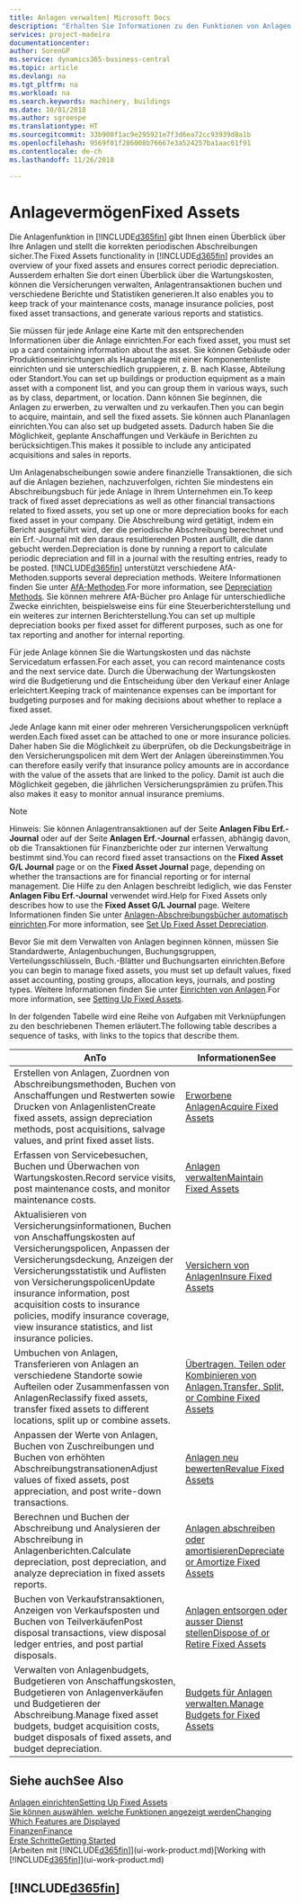 ```yaml
---
title: Anlagen verwalten| Microsoft Docs
description: "Erhalten Sie Informationen zu den Funktionen von Anlagen und eine Übersicht , wie mit Anlagen gearbeitet wird."
services: project-madeira
documentationcenter: 
author: SorenGP
ms.service: dynamics365-business-central
ms.topic: article
ms.devlang: na
ms.tgt_pltfrm: na
ms.workload: na
ms.search.keywords: machinery, buildings
ms.date: 10/01/2018
ms.author: sgroespe
ms.translationtype: HT
ms.sourcegitcommit: 33b900f1ac9e295921e7f3d6ea72cc93939d8a1b
ms.openlocfilehash: 9569f01f286008b76667e3a524257ba1aac61f91
ms.contentlocale: de-ch
ms.lasthandoff: 11/26/2018

---
```

# <a name="fixed-assets"></a><span data-ttu-id="e2afd-103">Anlagevermögen</span><span class="sxs-lookup"><span data-stu-id="e2afd-103">Fixed Assets</span></span>
<span data-ttu-id="e2afd-104">Die Anlagenfunktion in [!INCLUDE[d365fin](includes/d365fin_md.md)] gibt Ihnen einen Überblick über Ihre Anlagen und stellt die korrekten periodischen Abschreibungen sicher.</span><span class="sxs-lookup"><span data-stu-id="e2afd-104">The Fixed Assets functionality in [!INCLUDE[d365fin](includes/d365fin_md.md)] provides an overview of your fixed assets and ensures correct periodic depreciation.</span></span> <span data-ttu-id="e2afd-105">Ausserdem erhalten Sie dort einen Überblick über die Wartungskosten, können die Versicherungen verwalten, Anlagentransaktionen buchen und verschiedene Berichte und Statistiken generieren.</span><span class="sxs-lookup"><span data-stu-id="e2afd-105">It also enables you to keep track of your maintenance costs, manage insurance policies, post fixed asset transactions, and generate various reports and statistics.</span></span>

<span data-ttu-id="e2afd-106">Sie müssen für jede Anlage eine Karte mit den entsprechenden Informationen über die Anlage einrichten.</span><span class="sxs-lookup"><span data-stu-id="e2afd-106">For each fixed asset, you must set up a card containing information about the asset.</span></span> <span data-ttu-id="e2afd-107">Sie können Gebäude oder Produktionseinrichtungen als Hauptanlage mit einer Komponentenliste einrichten und sie unterschiedlich gruppieren, z. B. nach Klasse, Abteilung oder Standort.</span><span class="sxs-lookup"><span data-stu-id="e2afd-107">You can set up buildings or production equipment as a main asset with a component list, and you can group them in various ways, such as by class, department, or location.</span></span> <span data-ttu-id="e2afd-108">Dann können Sie beginnen, die Anlagen zu erwerben, zu verwalten und zu verkaufen.</span><span class="sxs-lookup"><span data-stu-id="e2afd-108">Then you can begin to acquire, maintain, and sell the fixed assets.</span></span> <span data-ttu-id="e2afd-109">Sie können auch Plananlagen einrichten.</span><span class="sxs-lookup"><span data-stu-id="e2afd-109">You can also set up budgeted assets.</span></span> <span data-ttu-id="e2afd-110">Dadurch haben Sie die Möglichkeit, geplante Anschaffungen und Verkäufe in Berichten zu berücksichtigen.</span><span class="sxs-lookup"><span data-stu-id="e2afd-110">This makes it possible to include any anticipated acquisitions and sales in reports.</span></span>

<span data-ttu-id="e2afd-111">Um Anlagenabscheibungen sowie andere finanzielle Transaktionen, die sich auf die Anlagen beziehen, nachzuverfolgen, richten Sie mindestens ein Abschreibungsbuch für jede Anlage in Ihrem Unternehmen ein.</span><span class="sxs-lookup"><span data-stu-id="e2afd-111">To keep track of fixed asset depreciations as well as other financial transactions related to fixed assets, you set up one or more depreciation books for each fixed asset in your company.</span></span> <span data-ttu-id="e2afd-112">Die Abschreibung wird getätigt, indem ein Bericht ausgeführt wird, der die periodische Abschreibung berechnet und ein Erf.-Journal mit den daraus resultierenden Posten ausfüllt, die dann gebucht werden.</span><span class="sxs-lookup"><span data-stu-id="e2afd-112">Depreciation is done by running a report to calculate periodic depreciation and fill in a journal with the resulting entries, ready to be posted.</span></span> [!INCLUDE[d365fin](includes/d365fin_md.md)] <span data-ttu-id="e2afd-113">unterstützt verschiedene AfA-Methoden.</span><span class="sxs-lookup"><span data-stu-id="e2afd-113">supports several depreciation methods.</span></span> <span data-ttu-id="e2afd-114">Weitere Informationen finden Sie unter [AfA-Methoden](fa-depreciation-methods.md).</span><span class="sxs-lookup"><span data-stu-id="e2afd-114">For more information, see [Depreciation Methods](fa-depreciation-methods.md).</span></span> <span data-ttu-id="e2afd-115">Sie können mehrere AfA-Bücher pro Anlage für unterschiedliche Zwecke einrichten, beispielsweise eins für eine Steuerberichterstellung und ein weiteres zur internen Berichterstellung.</span><span class="sxs-lookup"><span data-stu-id="e2afd-115">You can set up multiple depreciation books per fixed asset for different purposes, such as one for tax reporting and another for internal reporting.</span></span>

<span data-ttu-id="e2afd-116">Für jede Anlage können Sie die Wartungskosten und das nächste Servicedatum erfassen.</span><span class="sxs-lookup"><span data-stu-id="e2afd-116">For each asset, you can record maintenance costs and the next service date.</span></span> <span data-ttu-id="e2afd-117">Durch die Überwachung der Wartungskosten wird die Budgetierung und die Entscheidung über den Verkauf einer Anlage erleichtert.</span><span class="sxs-lookup"><span data-stu-id="e2afd-117">Keeping track of maintenance expenses can be important for budgeting purposes and for making decisions about whether to replace a fixed asset.</span></span>

<span data-ttu-id="e2afd-118">Jede Anlage kann mit einer oder mehreren Versicherungspolicen verknüpft werden.</span><span class="sxs-lookup"><span data-stu-id="e2afd-118">Each fixed asset can be attached to one or more insurance policies.</span></span> <span data-ttu-id="e2afd-119">Daher haben Sie die Möglichkeit zu überprüfen, ob die Deckungsbeiträge in den Versicherungspolicen mit dem Wert der Anlagen übereinstimmen.</span><span class="sxs-lookup"><span data-stu-id="e2afd-119">You can therefore easily verify that insurance policy amounts are in accordance with the value of the assets that are linked to the policy.</span></span> <span data-ttu-id="e2afd-120">Damit ist auch die Möglichkeit gegeben, die jährlichen Versicherungsprämien zu prüfen.</span><span class="sxs-lookup"><span data-stu-id="e2afd-120">This also makes it easy to monitor annual insurance premiums.</span></span>

> [!NOTE]  
>   <span data-ttu-id="e2afd-121">Hinweis: Sie können Anlagentransaktionen auf der Seite **Anlagen Fibu Erf.-Journal** oder auf der Seite **Anlagen Erf.-Journal** erfassen, abhängig davon, ob die Transaktionen für Finanzberichte oder zur internen Verwaltung bestimmt sind.</span><span class="sxs-lookup"><span data-stu-id="e2afd-121">You can record fixed asset transactions on the **Fixed Asset G/L Journal** page or on the **Fixed Asset Journal** page, depending on whether the transactions are for financial reporting or for internal management.</span></span> <span data-ttu-id="e2afd-122">Die Hilfe zu den Anlagen beschreibt lediglich, wie das Fenster **Anlagen Fibu Erf.-Journal** verwendet wird.</span><span class="sxs-lookup"><span data-stu-id="e2afd-122">Help for Fixed Assets only describes how to use the **Fixed Asset G/L Journal** page.</span></span> <span data-ttu-id="e2afd-123">Weitere Informationen finden Sie unter [Anlagen-Abschreibungsbücher automatisch einrichten](fa-how-setup-depreciation.md).</span><span class="sxs-lookup"><span data-stu-id="e2afd-123">For more information, see [Set Up Fixed Asset Depreciation](fa-how-setup-depreciation.md).</span></span>

<span data-ttu-id="e2afd-124">Bevor Sie mit dem Verwalten von Anlagen beginnen können, müssen Sie Standardwerte, Anlagenbuchungen,  Buchungsgruppen, Verteilungsschlüsseln, Buch.-Blätter und Buchungsarten einrichten.</span><span class="sxs-lookup"><span data-stu-id="e2afd-124">Before you can begin to manage fixed assets, you must set up default values, fixed asset accounting, posting groups, allocation keys, journals, and posting types.</span></span> <span data-ttu-id="e2afd-125">Weitere Informationen finden Sie unter [Einrichten von Anlagen](fa-setup.md).</span><span class="sxs-lookup"><span data-stu-id="e2afd-125">For more information, see [Setting Up Fixed Assets](fa-setup.md).</span></span>

<span data-ttu-id="e2afd-126">In der folgenden Tabelle wird eine Reihe von Aufgaben mit Verknüpfungen zu den beschriebenen Themen erläutert.</span><span class="sxs-lookup"><span data-stu-id="e2afd-126">The following table describes a sequence of tasks, with links to the topics that describe them.</span></span>

| <span data-ttu-id="e2afd-127">An</span><span class="sxs-lookup"><span data-stu-id="e2afd-127">To</span></span> | <span data-ttu-id="e2afd-128">Informationen</span><span class="sxs-lookup"><span data-stu-id="e2afd-128">See</span></span> |
| --- | --- |
| <span data-ttu-id="e2afd-129">Erstellen von Anlagen, Zuordnen von Abschreibungsmethoden, Buchen von Anschaffungen und Restwerten sowie Drucken von Anlagenlisten</span><span class="sxs-lookup"><span data-stu-id="e2afd-129">Create fixed assets, assign depreciation methods, post acquisitions, salvage values, and print fixed asset lists.</span></span> |[<span data-ttu-id="e2afd-130">Erworbene Anlagen</span><span class="sxs-lookup"><span data-stu-id="e2afd-130">Acquire Fixed Assets</span></span>](fa-how-acquire.md) |
| <span data-ttu-id="e2afd-131">Erfassen von Servicebesuchen, Buchen und Überwachen von Wartungskosten.</span><span class="sxs-lookup"><span data-stu-id="e2afd-131">Record service visits, post maintenance costs, and monitor maintenance costs.</span></span> |[<span data-ttu-id="e2afd-132">Anlagen verwalten</span><span class="sxs-lookup"><span data-stu-id="e2afd-132">Maintain Fixed Assets</span></span>](fa-how-maintain.md) |
| <span data-ttu-id="e2afd-133">Aktualisieren von Versicherungsinformationen, Buchen von Anschaffungskosten auf Versicherungspolicen, Anpassen der Versicherungsdeckung, Anzeigen der Versicherungsstatistik und Auflisten von Versicherungspolicen</span><span class="sxs-lookup"><span data-stu-id="e2afd-133">Update insurance information, post acquisition costs to insurance policies, modify insurance coverage, view insurance statistics, and list insurance policies.</span></span> |[<span data-ttu-id="e2afd-134">Versichern von Anlagen</span><span class="sxs-lookup"><span data-stu-id="e2afd-134">Insure Fixed Assets</span></span>](fa-how-insure.md) |
| <span data-ttu-id="e2afd-135">Umbuchen von Anlagen, Transferieren von Anlagen an verschiedene Standorte sowie Aufteilen oder Zusammenfassen von Anlagen</span><span class="sxs-lookup"><span data-stu-id="e2afd-135">Reclassify fixed assets, transfer fixed assets to different locations, split up or combine assets.</span></span> |[<span data-ttu-id="e2afd-136">Übertragen, Teilen oder Kombinieren von Anlagen.</span><span class="sxs-lookup"><span data-stu-id="e2afd-136">Transfer, Split, or Combine Fixed Assets</span></span>](fa-how-trans-split-combine.md) |
| <span data-ttu-id="e2afd-137">Anpassen der Werte von Anlagen, Buchen von Zuschreibungen und Buchen von erhöhten Abschreibungstransationen</span><span class="sxs-lookup"><span data-stu-id="e2afd-137">Adjust values of fixed assets, post appreciation, and post write-down transactions.</span></span> |[<span data-ttu-id="e2afd-138">Anlagen neu bewerten</span><span class="sxs-lookup"><span data-stu-id="e2afd-138">Revalue Fixed Assets</span></span>](fa-how-revalue.md) |
| <span data-ttu-id="e2afd-139">Berechnen und Buchen der Abschreibung und Analysieren der Abschreibung in Anlagenberichten.</span><span class="sxs-lookup"><span data-stu-id="e2afd-139">Calculate depreciation, post depreciation, and  analyze depreciation in fixed assets reports.</span></span> |[<span data-ttu-id="e2afd-140">Anlagen abschreiben oder amortisieren</span><span class="sxs-lookup"><span data-stu-id="e2afd-140">Depreciate or Amortize Fixed Assets</span></span>](fa-how-depreciate-amortize.md) |
| <span data-ttu-id="e2afd-141">Buchen von Verkaufstransaktionen, Anzeigen von Verkaufsposten und Buchen von Teilverkäufen</span><span class="sxs-lookup"><span data-stu-id="e2afd-141">Post disposal transactions, view disposal ledger entries, and post partial disposals.</span></span> |[<span data-ttu-id="e2afd-142">Anlagen entsorgen oder ausser Dienst stellen</span><span class="sxs-lookup"><span data-stu-id="e2afd-142">Dispose of or Retire Fixed Assets</span></span>](fa-how-dispose-retire.md) |
| <span data-ttu-id="e2afd-143">Verwalten von Anlagenbudgets, Budgetieren von Anschaffungskosten, Budgetieren von Anlagenverkäufen und Budgetieren der Abschreibung.</span><span class="sxs-lookup"><span data-stu-id="e2afd-143">Manage fixed asset budgets, budget acquisition costs, budget disposals of fixed assets, and budget depreciation.</span></span> |[<span data-ttu-id="e2afd-144">Budgets für Anlagen verwalten.</span><span class="sxs-lookup"><span data-stu-id="e2afd-144">Manage Budgets for Fixed Assets</span></span>](fa-how-manage-budgets.md) |

## <a name="see-also"></a><span data-ttu-id="e2afd-145">Siehe auch</span><span class="sxs-lookup"><span data-stu-id="e2afd-145">See Also</span></span>
[<span data-ttu-id="e2afd-146">Anlagen einrichten</span><span class="sxs-lookup"><span data-stu-id="e2afd-146">Setting Up Fixed Assets</span></span>](fa-setup.md)  
[<span data-ttu-id="e2afd-147">Sie können auswählen, welche Funktionen angezeigt werden</span><span class="sxs-lookup"><span data-stu-id="e2afd-147">Changing Which Features are Displayed</span></span>](ui-experiences.md)  
[<span data-ttu-id="e2afd-148">Finanzen</span><span class="sxs-lookup"><span data-stu-id="e2afd-148">Finance</span></span>](finance.md)  
[<span data-ttu-id="e2afd-149">Erste Schritte</span><span class="sxs-lookup"><span data-stu-id="e2afd-149">Getting Started</span></span>](product-get-started.md)  
<span data-ttu-id="e2afd-150">[Arbeiten mit [!INCLUDE[d365fin](includes/d365fin_md.md)]](ui-work-product.md)</span><span class="sxs-lookup"><span data-stu-id="e2afd-150">[Working with [!INCLUDE[d365fin](includes/d365fin_md.md)]](ui-work-product.md)</span></span>

## [!INCLUDE[d365fin](includes/free_trial_md.md)]  
 

